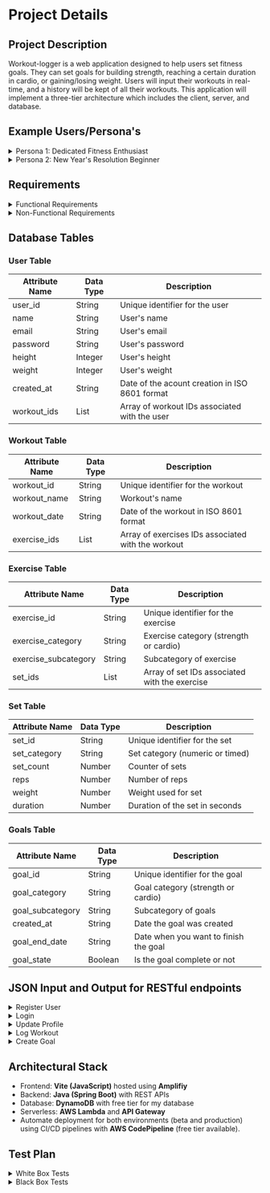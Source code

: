 # Project Details

## Project Description

Workout-logger is a web application designed to help users set fitness goals. They can set goals for building strength, reaching a certain duration in cardio, or gaining/losing weight. Users will input their workouts in real-time, and a history will be kept of all their workouts. This application will implement a three-tier architecture which includes the client, server, and database.

## Example Users/Persona's
<details>
   <summary>Persona 1: Dedicated Fitness Enthusiast</summary>
   <ul>
      <li>Name: Alex Johnson</li>
      <li>Age: 28</li>
      <li>Occupation: Persoanl Trainer</li>
      <li>Fitness Goals: Build muscle and increase strength</li>
      <li>Behavior:</li>
      <ul>
         <li>Works out 5-6 times per week, often combining strength training and cardio.</li>
         <li>Tracks progress meticulously and looks for trends over weeks/months.</li>
         <li>Enjoys setting personal records (e.g., bench press, squat, deadlift).</li>
         <li>Frequently explores workout programs and adjusts routines based on progress.</li>
      </ul>
      <li>Pain Points:</li>
      <ul>
         <li>Frustrated by cluttered fitness tracking apps that lack real-time input features.</li>
         <li>Finds it hard to visualize long-term progress or view trends in workout history.</li>
      </ul>
      <li>Needs from Workout-Logger:</li>
      <ul>
         <li>A clean, intuitive UI for quickly logging workouts during or after gym sessions.</li>
         <li>Advanced analytics to track progress against goals (e.g., lifting heavier weights over time).</li>
      </ul>
   </ul>
</details>

<details>
   <summary>Persona 2: New Year's Resolution Beginner</summary>
   <ul>
      <li>Name: Jamie Carter</li>
      <li>Age: 35</li>
      <li>Occupation: Teacher</li>
      <li>Fitness Goals: Lose 15 pounds and improve overall health</li>
      <li>Behavior:</li>
      <ul>
         <li>Works out 2–3 times a week, primarily doing bodyweight exercises and light cardio.</li>
         <li>Prefers accessible features with minimal setup.</li>
         <li>Wants a visual representation of self-improvement over time.</li>
         <li>Frequently explores workout programs and adjusts routines based on progress.</li>
      </ul>
      <li>Pain Points:</li>
      <ul>
         <li>Overwhelmed by overly complex fitness apps with unnecessary features.</li>
         <li>Struggles to stay motivated without regular feedback or achievements.</li>
      </ul>
      <li>Needs from Workout-Logger:</li>
      <ul>
         <li>Simple goal-setting and real-time workout tracking.</li>
         <li>Encouragement through badges or small achievements (e.g., streaks, milestones).</li>
      </ul>
   </ul>
</details>

## Requirements
<details>
   <summary>Functional Requirements</summary>
   <br>
   <ul>
      <li>User Registration: Allow users to sign up with email and password.</li>
      <li>User Registration: Allow users to sign up with email and password.</li>
      <li>User Login: Allow users to log in securely with their credentials.</li>
      <li>Profile Management: Allow users to update personal information, such as name, email, and profile picture.</li>
      <li>Password Management: Provide functionality to reset or change passwords.</li>
      <li>Workout Entry: Allow users to log workouts with details like:</li>
         <ul>
            <li>Date</li>
            <li>Workout name</li>
            <li>Workout type</li>
         </ul>
      <li>Workout History: Allow users to access a log of their workout history.</li>
      <li>Data Editing: Provide the ability to edit or delete logged workouts.</li>
      <li>Graphs: Visualize progress toward goals using numeric data.</li>
      <li>Exercise Entry: Allow users to log exercises, within Workout Entry, with details like:</li>
         <ul>
            <li>Exercise name</li>
            <li>Sets, reps, and weight</li>
         </ul>
      <li>Goal Setting: Enable users to set goals.</li>
      <li>User Management: Allow administrators to view, edit, or delete user accounts if needed.</li>
      <li>Exercise Management: Allow administrators to manage the default exercise database, including adding, updating, or removing entries.</li>
      <li>Secure Authentication: Implement secure methods like OAuth and JWT for user authentication.</li>
   </ul>
</details>

<details>
   <summary>Non-Functional Requirements</summary>
   <br>
   <ul>
      <li>Response Time: All user interactions, such as viewing workout logs or submitting a new workout entry, should have a response time of under 2 seconds.</li>
      <li>Scalability: The application should handle increased user traffic without significant performance degradation.</li>
      <li>Data Handling: The system should efficiently manage and query large datasets of workout logs.</li>
      <li>User Interface: Provide an intuitive and visually appealing interface optimized for both beginners and advanced users.</li>
      <li>Cross-Platform Support: The application should function seamlesslly across different devices (desktop, tablet, and mobile) and browsers.</li>
      <li>Code Quality: Adhere to coding standards and best practices to ensure code readability and maintainability.</li>
      <li>Modular Design: Structure the system into loosely coupled, highly cohesive modules for easier updates and debugging.</li>
      <li>Documentation: Maintain comprehensive documentation for developers (e.g., API docs) and users (e.g., FAQs, help guides).</li>
      <li>Vertical and Horizontal Scaling: Design the system to scale efficiently by adding resources or new instances.</li>
   </ul>
</details>

## Database Tables

### User Table

| Attribute Name | Data Type | Description                               |
|----------------|-----------|-------------------------------------------|
| user_id        | String    | Unique identifier for the user            |
| name           | String    | User's name                               |
| email          | String    | User's email                              |
| password       | String    | User's password                           |
| height         | Integer   | User's height                             |
| weight         | Integer   | User's weight                             |
| created_at     | String    | Date of the acount creation in ISO 8601 format |
| workout_ids    | List      | Array of workout IDs associated with the user |

### Workout Table

| Attribute Name | Data Type | Description                               |
|----------------|-----------|-------------------------------------------|
| workout_id     | String    | Unique identifier for the workout         |
| workout_name   | String    | Workout's name                            |
| workout_date   | String    | Date of the workout in ISO 8601 format    |
| exercise_ids   | List      | Array of exercises IDs associated with the workout |

### Exercise Table

| Attribute Name | Data Type | Description                                     |
|----------------------|-----------|-------------------------------------------|
| exercise_id          | String    | Unique identifier for the exercise        |
| exercise_category    | String    | Exercise category (strength or cardio)    |
| exercise_subcategory | String    | Subcategory of exercise                   |
| set_ids              | List      | Array of set IDs associated with the exercise |

### Set Table

| Attribute Name | Data Type | Description                                     |
|----------------------|-----------|-------------------------------------------|
| set_id               | String    | Unique identifier for the set             |
| set_category         | String    | Set category (numeric or timed)           |
| set_count            | Number    | Counter of sets                           |
| reps                 | Number    | Number of reps                            |
| weight               | Number    | Weight used for set                       |
| duration             | Number    | Duration of the set in seconds            |

### Goals Table

| Attribute Name | Data Type | Description                                     |
|----------------------|-----------|-------------------------------------------|
| goal_id              | String    | Unique identifier for the goal            |
| goal_category        | String    | Goal category (strength or cardio)        |
| goal_subcategory     | String    | Subcategory of goals                      |
| created_at           | String    | Date the goal was created                 |
| goal_end_date        | String    | Date when you want to finish the goal     |
| goal_state           | Boolean   | Is the goal complete or not               |

## JSON Input and Output for RESTful endpoints

<details>
<summary>Register User</summary>

### Endpoint:
`POST /api/users/register`

### Input:

```json
{
   "user_id": "123",
   "name": "John Doe",
   "email": "johndoe@example.com",
   "password": "securepassword123",
   "height": "6'2",
   "weight": "190",
   "created_at": "2025-01-15T00:00:00Z",
   "workout_ids": []
}
```

### Output:
```json
{
   "message": "User registered successfully",
   "user_id": "123"
}
```
</details>

<details>
<summary>Login</summary>

### Endpoint:
`POST /api/users/login`

### Input:

```json
  {
    "email": "johndoe@example.com",
    "password": "securepassword123"
  }
```

### Output:
```json
  {
    "token": "jwt-token-string",
    "user_id": "123"
  }
```
</details>

<details>
<summary>Update Profile</summary>

### Endpoint:
`PUT /api/users/{user_id}`

### Input:

```json
 {
   "user_id": "123",
   "weight": "195"
 }
```

### Output:
```json
  {
    "message": "Profile updated successfully"
  }
```
</details>

<details>
<summary>Log Workout</summary>

### Endpoint:
`POST /api/workouts`

### Input:

```json
 {
   "workout_id": "456",
   "workout_name": "Push Day",
   "created_date": "2025-01-05",
   "exercise_ids": []
 }
```

### Output:
```json
 {
   "message": "Workout logged successfully",
   "workout_id": "456"
 }
```
</details>

<details>
<summary>Create Goal</summary>

### Endpoint:
`POST /api/goals`

### Input:

```json
 {
   "user_id": "123",
   "goal_category": "strength",
   "goal_subcategory": "push",
   
 }
```

### Output:
```json
 {
   "message": "Workout logged successfully",
   "workoutId": 10
 }
```
</details>

## Architectural Stack
- Frontend: **Vite (JavaScript)** hosted using **Amplifiy**
- Backend: **Java (Spring Boot)** with REST APIs
- Database: **DynamoDB** with free tier for my database
- Serverless: **AWS Lambda** and **API Gateway**
- Automate deployment for both environments (beta and production) using CI/CD pipelines with **AWS CodePipeline** (free tier available).

## Test Plan

<details>
   <summary>White Box Tests</summary>
   <ul>
      <li>Client-Side (Frontend)</li>
      <ul>
         <li>Input Validation: Ensure workout input forms handle valid and invalid inputs appropriately.</li>
         <li>UI Logic: Verify that UI components update dynamically based on user actions.</li>
         <li>Local Storage/State Management: Test that user preferences are correctly saved and retrieved.</li>
      </ul>
      <li>Server-Side (Backend)</li>
      <ul>
         <li>Authentication Logic: Test login and session handling for proper authentication flow.</li>
         <li>Data Handling: Verify API endpoints correctly process and store workout data.</li>
         <li>Edge Cases: Ensure the server handles edge cases like large payloads and special characters.</li>
         <li>Database Interactions: Test database queries for correct data storage and retrieval.</li>
      </ul>
   </ul>
</details>

<details>
   <summary>Black Box Tests</summary>
      <ul>
      <li>Functional Tests</li>
      <ul>
         <li>Workout Logging: Confirm workouts are logged and displayed accurately.</li>
         <li>Goal Setting: Test creating, updating, and deleting fitness goals.</li>
         <li>Progress Tracking: Verify progress displays are accurate based on input data.</li>
      </ul>
      <li>Performance Tests</li>
         <ul>
            <li>API Response Times: Measure server response times under different loads.</li>
            <li>Database Performance: Test database performance for large datasets and queries.</li>
            <li>Scalability: Simulate multiple users to ensure system stability under load.</li>
         </ul>
      <li>Integration Tests>
         <ul>
            <li>End-to-End Workflow: Test the full user journey from goal setting to progress tracking.</li>
            <li>Third-Party Tools: Verify integrations with external tools and APIs.</li>
         </ul>
      <li>Security Tests>
         <ul>
            <li>Input Validation: Ensure the app handles invalid or malicious inputs securely.</li>
            <li>Authentication: Verify session expiration and unauthorized action handling.</li>
         </ul>
      <li>Usability Tests</li>
      <ul>
         <li>Error Messages: Check that error messages appear for invalid inputs or failures.</li>
      </ul>
   </ul>
</details>
